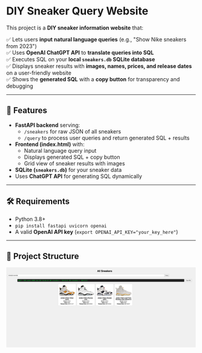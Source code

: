 # DIY Sneaker Query Website

This project is a **DIY sneaker information website** that:

✅ Lets users **input natural language queries** (e.g., "Show Nike sneakers from 2023")  
✅ Uses **OpenAI ChatGPT API** to **translate queries into SQL**  
✅ Executes SQL on your **local `sneakers.db` SQLite database**  
✅ Displays sneaker results with **images, names, prices, and release dates** on a user-friendly website  
✅ Shows the **generated SQL** with a **copy button** for transparency and debugging

---

## 🚀 Features

- **FastAPI backend** serving:
  - `/sneakers` for raw JSON of all sneakers
  - `/query` to process user queries and return generated SQL + results
- **Frontend (index.html)** with:
  - Natural language query input
  - Displays generated SQL + copy button
  - Grid view of sneaker results with images
- **SQLite (`sneakers.db`)** for your sneaker data
- Uses **ChatGPT API** for generating SQL dynamically

---

## 🛠️ Requirements

- Python 3.8+
- `pip install fastapi uvicorn openai`
- A valid **OpenAI API key** (`export OPENAI_API_KEY="your_key_here"`)

---

## 📂 Project Structure


![screenshot](/images/Screenshot.png)
